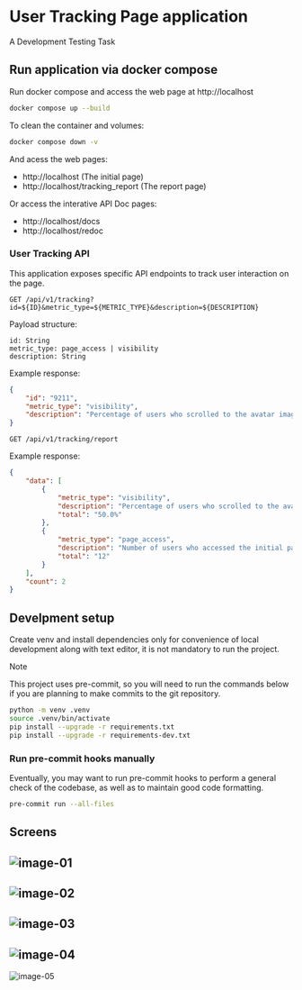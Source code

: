# User Tracking Page application
A Development Testing Task

## Run application via docker compose
Run docker compose and access the web page at http://localhost
```bash
docker compose up --build
```
To clean the container and volumes:
```bash
docker compose down -v
```
And acess the web pages:
* http://localhost (The initial page)
* http://localhost/tracking_report (The report page)

Or access the interative API Doc pages:
* http://localhost/docs
* http://localhost/redoc

### User Tracking API
This application exposes specific API endpoints to track user interaction on the page.

`GET /api/v1/tracking?id=${ID}&metric_type=${METRIC_TYPE}&description=${DESCRIPTION}`

Payload structure:
```plan
id: String
metric_type: page_access | visibility
description: String
```
Example response:
```json
{
    "id": "9211",
    "metric_type": "visibility",
    "description": "Percentage of users who scrolled to the avatar image"
}
```
`GET /api/v1/tracking/report`

Example response:
```json
{
    "data": [
        {
            "metric_type": "visibility",
            "description": "Percentage of users who scrolled to the avatar image",
            "total": "50.0%"
        },
        {
            "metric_type": "page_access",
            "description": "Number of users who accessed the initial page",
            "total": "12"
        }
    ],
    "count": 2
}
```

## Develpment setup
Create venv and install dependencies only for convenience of local development along with text editor, it is not mandatory to run the project.
> [!NOTE]
> This project uses pre-commit, so you will need to run the commands below if you are planning to make commits to the git repository.
```bash
python -m venv .venv
source .venv/bin/activate
pip install --upgrade -r requirements.txt
pip install --upgrade -r requirements-dev.txt
```

### Run pre-commit hooks manually
Eventually, you may want to run pre-commit hooks to perform a general check of the codebase, as well as to maintain good code formatting.
```bash
pre-commit run --all-files
```

## Screens
![image-01](screens/image-01.png)
---
![image-02](screens/image-02.png)
---
![image-03](screens/image-03.png)
---
![image-04](screens/image-04.png)
---
![image-05](screens/image-05.png)
